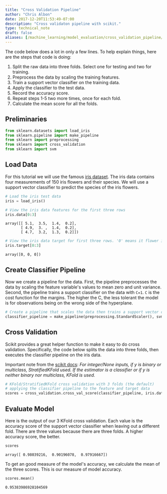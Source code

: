 ```yaml
---
title: "Cross Validation Pipeline"
author: "Chris Albon"
date: 2017-12-20T11:53:49-07:00
description: "Cross validaton pipeline with scikit."
type: technical_note
draft: false
aliases: [/machine_learning/model_evaluation/cross_validation_pipeline/]
---
```

The code below does a lot in only a few lines. To help explain things, here are the steps that code is doing:

1. Split the raw data into three folds. Select one for testing and two for training.
2. Preprocess the data by scaling the training features.
3. Train a support vector classifier on the training data.
4. Apply the classifier to the test data.
5. Record the accuracy score.
6. Repeat steps 1-5 two more times, once for each fold.
7. Calculate the mean score for all the folds.

## Preliminaries


```python
from sklearn.datasets import load_iris
from sklearn.pipeline import make_pipeline
from sklearn import preprocessing
from sklearn import cross_validation
from sklearn import svm
```

## Load Data

For this tutorial we will use the famous [iris dataset](https://en.wikipedia.org/wiki/Iris_flower_data_set). The iris data contains four measurements of 150 iris flowers and their species. We will use a support vector classifier to predict the species of the iris flowers.


```python
# Load the iris test data
iris = load_iris()
```


```python
# View the iris data features for the first three rows
iris.data[0:3]
```




    array([[ 5.1,  3.5,  1.4,  0.2],
           [ 4.9,  3. ,  1.4,  0.2],
           [ 4.7,  3.2,  1.3,  0.2]])




```python
# View the iris data target for first three rows. '0' means it flower is of the setosa species.
iris.target[0:3]
```




    array([0, 0, 0])



## Create Classifier Pipeline

Now we create a pipeline for the data. First, the pipeline preprocesses the data by scaling the feature variable's values to mean zero and unit variance. Second, the pipeline trains a support classifier on the data with `C=1`. `C` is the cost function for the margins. The higher the C, the less tolerant the model is for observations being on the wrong side of the hyperplane.


```python
# Create a pipeline that scales the data then trains a support vector classifier
classifier_pipeline = make_pipeline(preprocessing.StandardScaler(), svm.SVC(C=1))
```

## Cross Validation 

Scikit provides a great helper function to make it easy to do cross validation. Specifically, the code below splits the data into three folds, then executes the classifier pipeline on the iris data.

Important note from the [scikit docs](http://scikit-learn.org/stable/modules/generated/sklearn.cross_validation.cross_val_score.html#sklearn.cross_validation.cross_val_score): _For integer/None inputs, if y is binary or multiclass, StratifiedKFold used. If the estimator is a classifier or if y is neither binary nor multiclass, KFold is used._


```python
# KFold/StratifiedKFold cross validation with 3 folds (the default)
# applying the classifier pipeline to the feature and target data
scores = cross_validation.cross_val_score(classifier_pipeline, iris.data, iris.target, cv=3)
```

## Evaluate Model

Here is the output of our 3 KFold cross validation. Each value is the accuracy score of the support vector classifier when leaving out a different fold. There are three values because there are three folds. A higher accuracy score, the better.


```python
scores
```




    array([ 0.98039216,  0.90196078,  0.97916667])



To get an good measure of the model's accuracy, we calculate the mean of the three scores. This is our measure of model accuracy.


```python
scores.mean()
```




    0.95383986928104569


